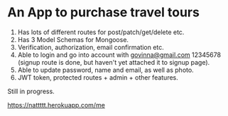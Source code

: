 # An App to purchase travel tours

1. Has lots of different routes for post/patch/get/delete etc.
2. Has 3 Model Schemas for Mongoose.
3. Verification, authorization, email confirmation etc.
4. Able to login and go into account with govinna@gmail.com 12345678 (signup route is done, but haven't yet attached it to signup page).
5. Able to update password, name and email, as well as photo. 
6. JWT token, protected routes + admin + other features.

Still in progress.

https://nattttt.herokuapp.com/me
